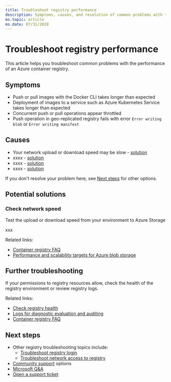 ```yaml
---
title: Troubleshoot registry performance
description: Symptoms, causes, and resolution of common problems with the performance of a registry
ms.topic: article
ms.date: 07/31/2020
---
```


# Troubleshoot registry performance

This article helps you troubleshoot common problems with the performance of an Azure container registry. 

## Symptoms

* Push or pull images with the Docker CLI takes longer than expected
* Deployment of images to a service such as Azure Kubernetes Service takes longer than expected
* Concurrent push or pull operations appear throttled
* Push operation in geo-replicated registry fails with error `Error writing blob` or `Error writing manifest`

## Causes

* Your network upload or download speed may be slow - [solution](#check-network-speed)
* xxxx - [solution](#solution)
* xxxx - [solution](#solution)
* xxxx - [solution](#solution)

If you don't resolve your problem here, see [Next steps](#next-steps) for other options.

## Potential solutions

### Check network speed

Test the upload or download speed from your environment to Azure Storage

xxx

Related links:

* [Container registry FAQ](container-registry-faq.md)
* [Performance and scalability targets for Azure blob storage](../storage/blobs/scalability-targets.md)

## Further troubleshooting

If your permissions to registry resources allow, check the health of the registry environment or review registry logs.

Related links:

* [Check registry health](container-registry-check-health.md)
* [Logs for diagnostic evaluation and auditing](container-registry-diagnostics-audit-logs.md)
* [Container registry FAQ](container-registry-faq.md)

## Next steps

* Other registry troubleshooting topics include:
  * [Troubleshoot registry login](container-registry-troubleshoot-login.md)
  * [Troubleshoot network access to registry](container-registry-troubleshoot-access.md)
* [Community support](https://azure.microsoft.com/support/community/) options
* [Microsoft Q&A](https://docs.microsoft.com/answers/products/)
* [Open a support ticket](https://azure.microsoft.com/support/create-ticket/)


